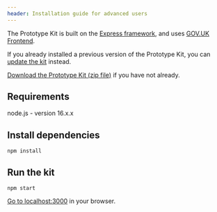 ```yaml
---
header: Installation guide for advanced users
---
```


The Prototype Kit is built on the [Express framework](http://expressjs.com/), and uses [GOV.UK Frontend](https://github.com/alphagov/govuk-frontend).

If you already installed a previous version of the Prototype Kit, you can [update the kit](/docs/updating-the-kit) instead.

[Download the Prototype Kit (zip file)](https://govuk-prototype-kit.herokuapp.com/docs/download) if you have not already.

## Requirements

node.js - version 16.x.x

## Install dependencies

```
npm install
```

## Run the kit
```
npm start
```

[Go to localhost:3000](http://localhost:3000) in your browser.
